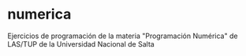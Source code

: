 # numerica
Ejercicios de programación de la materia "Programación Numérica" de LAS/TUP de la Universidad Nacional de Salta